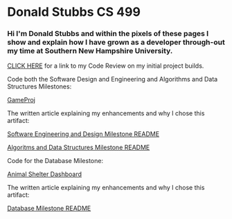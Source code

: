 # Donald Stubbs CS 499
### Hi I'm Donald Stubbs and within the pixels of these pages I show and explain how I have grown as a developer through-out my time at Southern New Hampshire University.

[CLICK HERE](https://youtu.be/vXk73Aren4k) for a link to my Code Review on my initial project builds.

Code both the Software Design and Engineering and Algorithms and Data Structures Milestones: 

[GameProj](https://github.com/DonaldStubbs/DonaldStubbs.github.io/tree/main/GameProj)

The written article explaining my enhancements and why I chose this artifact:

[Software Engineering and Design Milestone README](https://github.com/DonaldStubbs/DonaldStubbs.github.io/blob/main/GameProj/Software%20Engineering%20and%20Design%20Milestone%20README.md) 

[Algoritms and Data Structures Milestone README](https://github.com/DonaldStubbs/DonaldStubbs.github.io/blob/main/GameProj/Algorithms%20and%20Data%20Structures%20Milestone%20README.md)

Code for the Database Milestone:

[Animal Shelter Dashboard](https://github.com/DonaldStubbs/DonaldStubbs.github.io/tree/main/Animal%20Shelter%20Dashboard)

The written article explaining my enhancements and why I chose this artifact:

[Database Milestone README](https://github.com/DonaldStubbs/DonaldStubbs.github.io/blob/main/Animal%20Shelter%20Dashboard/Database%20Milestone%20README.md)
